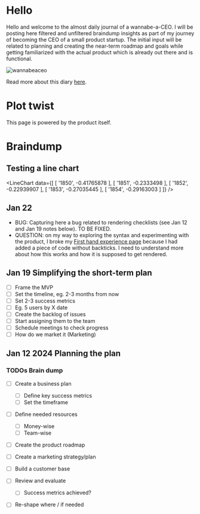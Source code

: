 # Hello

Hello and welcome to the almost daily journal of a wannabe-a-CEO. I will be posting here filtered and unfiltered braindump insights as part of my journey of becoming the CEO of a small product startup. The initial input will be related to planning and creating the near-term roadmap and goals while getting familiarized with the actual product which is already out there and is functional. 

![wannabeaceo](https://github.com/Daniellappv/my-first-repo/assets/45828069/f831a42c-0bc3-4d81-825f-c56cd4309668)

Read more about this diary [here](https://diary-of-a-wannabe-ceo.datahub.io/about).

# Plot twist

This page is powered by the product itself. 

# Braindump

## Testing a line chart

<LineChart
  data={[
    [
      '1850',
      -0.41765878
    ],
    [
      '1851',
      -0.2333498
    ],
    [
      '1852',
      -0.22939907
    ],
    [
      '1853',
      -0.27035445
    ],
    [
      '1854',
      -0.29163003
    ]
  ]}
 />


## Jan 22

* BUG: Capturing here a bug related to rendering checklists (see Jan 12 and Jan 19 notes below). TO BE FIXED.
* QUESTION: on my way to exploring the syntax and experimenting with the product, I broke my [First hand experience page](https://diary-of-a-wannabe-ceo.datahub.io/first-hand-experience) because I had added a piece of code without backticks. I need to understand more about how this works and how it is supposed to get rendered. 


## Jan 19 Simplifying the short-term plan 

* [ ] Frame the MVP
* [ ] Set the timeline, eg. 2-3 months from now
* [ ] Set 2-3 success metrics
 * [ ] Eg. 5 users by X date
* [ ] Create the backlog of issues
 * [ ] Start assigning them to the team
 * [ ] Schedule meetings to check progress
* [ ] How do we market it (Marketing)

## Jan 12 2024 Planning the plan

### TODOs Brain dump 

* [ ] Create a business plan
  * [ ] Define key success metrics
  * [ ] Set the timeframe
* [ ] Define needed resources
  * [ ] Money-wise
  * [ ] Team-wise
* [ ] Create the product roadmap
* [ ] Create a marketing strategy/plan
* [ ] Build a customer base
* [ ] Review and evaluate
  * [ ] Success metrics achieved?
* [ ] Re-shape where / if needed

